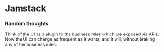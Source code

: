 # Jamstack

### Random thoughts
Think of the UI as a plugin to the business rules which are exposed via APIs. Now the UI can change as frequent as it wants, and it will, without braking any of the business rules.